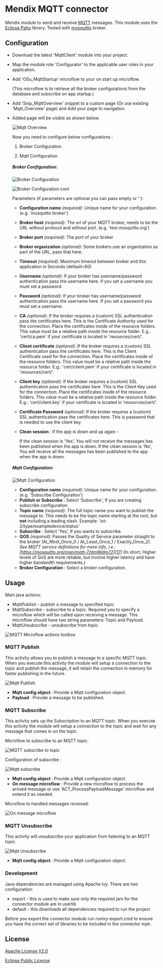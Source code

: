 # Mendix MQTT connector

Mendix module to send and receive [MQTT][1] messages. This module uses the [Eclipse Paho][3] library. 
Tested with [mosquitto][2] broker.

## Configuration

- Download the latest 'MqttClient' module into your project.

- Map the module role 'Configurator' to the applicable user roles in your application.

- Add 'OSu_MqttStartup' microflow to your on start up microflow.

  (This microflow is to retrieve all the broker configurations from the database and subscribe on app startup.)

- Add 'Snip_MqttOverview' snippet to a custom page (Or use existing 'Mqtt_Overview' page) and Add your page to navigation.

- Added page will be visible as shown below.

  

  ![Mqtt Overview][26]

  Now you need to configure below configurations :

  1. Broker Configuration

  2. Mqtt Configuration

  ##### Broker Configuration:

  ![Broker Configuration][19]

  

  ![Broker Configuration cont][20]

  Parameters (if parameters are optional you can pass empty or ''):

  * **Configuration name** *(required)*: Unique name for your configuration. (e.g. 'mosquitto broker')

  * **Broker host** *(required)*: The url of your MQTT broker, needs to be the URL without protocol and without port. (e.g. 'test.mosquitto.org')

  * **Broker port** *(required)*: The port of your broker 

  * **Broker organization** *(optional)*: Some brokers use an organization as part of the URL, pass that here.

  * **Timeout** *(required)*: Maximum timeout between broker and this application in Seconds (default=60)

  * **Username** *(optional)*: If your broker has username/password authentication pass the username here. If you set a username you must set a password. 

  * **Password** *(optional)*: If your broker has username/password authentication pass the username here. If you set a password you must set a username.

  * **CA** *(optional)*: If the broker requires a (custom) SSL authentication pass the certificates here. This is the Certificate Authority used for the connection. Place the certificates inside of the resource folders. This value must be a relative path inside the resource folder. E.g.:   'cert/ca.pem' if your certificate is located in 'resources/cert/'.  

  * **Client certificate** *(optional)*: If the broker requires a (custom) SSL authentication pass the certificates here. This is the Client Certificate used for the connection. Place the certificates inside of the resource folders. This value must be a relative path inside the resource folder. E.g.:   'cert/client.pem' if your certificate is located in 'resources/cert/'.

  * **Client key** *(optional)*: If the broker requires a (custom) SSL authentication pass the certificates here. This is the Client Key used for the connection. Place the certificates inside of the resource folders. This value must be a relative path inside the resource folder. E.g.:   'cert/client.key' if your certificate is located in 'resources/cert/'.

  * **Certificate Password** *(optional)*: If the broker requires a (custom) SSL authentication pass the certificates here. This is password that is needed to use the client key. 

  * **Clean session** : If the app is down and up again -

    If the clean session is 'Yes', You will not receive the messages has been published when the app is down. If the clean session is 'No', You will receive all the messages has been published to the app when the app is down.

  ##### Mqtt Configuration:

  ![Mqtt Configuration][21]

  

  * **Configuration name** *(required)*: Unique name for your configuration. (e.g. 'Subscribe Configuration')
  * **Publish or Subscribe** : Select 'Subscribe', If you are creating subscribe configuration.
  * **Topic name** *(required)*: The full topic name you want to publish the message to. This needs to be the topic name starting at the root, but **not** including a leading slash. Example: 'iot-2/type/exampledevice/status'
  * **Subscribe** : Select 'Yes', If you wants to subscribe.
  * **QOS** *(required)*: Passes the Quality of Service parameter straight to the broker (At_Most_Once_0 / At_Least_Once_1 / Exactly_Once_2). *See MQTT service definitions for more info, i.e.: [https://mosquitto.org/man/mqtt-7.html#idm72][17]* (In short, Higher levels of QoS are more reliable, but involve higher latency and have higher bandwidth requirements.)
  * **Broker Configuration** : Select a broker configuration.

## Usage

Main java actions:

 * MqttPublish - publish a message to specified topic
 * MqttSubscribe - subscribe to a topic. Required you to specify a microflow which will be called upon receiving
   a message. This microflow should have two string parameters: Topic and Payload.
 * MqttUnsubscribe - unsubscribe from topic

  ![MQTT Microflow actions toolbox][9]


### MQTT Publish
This activity allows you to publish a message to a specific MQTT topic. When you execute this activity the module will setup a connection to the topic and publish the message, it will retain the connection in memory for faster publishing in the future.  

![Mqtt Publish][25]

* **Mqtt config object** : Provide a Mqtt configuration object.
* **Payload** : Provide a message to be published. 


### MQTT Subscribe
This activity sets up the Subscription to an MQTT topic. When you execute this activity the module will setup a connection to the topic and wait for any message that comes in on the topic.  

Microflow to subscribe to an MQTT topic:

 ![MQTT subscribe to topic][10]

Configuration of subscribe :

![Mqtt subscribe][22]

* **Mqtt config object** : Provide a Mqtt configuration object.
* **On message microflow** : Provide a new microflow to process the arrived message or use 'ACT_ProcessPayloadMessage' microflow and extend it as needed.

Microflow to handled messages received:

![On message microflow][23]

### MQTT Unsubscribe
This activity will unsubscribe your application from listening to an MQTT topic. 

![Mqtt Unsubscribe][24]


* **Mqtt config object** : Provide a Mqtt configuration object.

### Development

Java dependencies are managed using Apache Ivy. There are two configuration:
* export - this is used to make sure only the required jars for the connector module are in userlib
* default - this downloads all dependencies required to run the project

Before you export the connector module run runivy-export.cmd to ensure you have the correct set of libraries to be
included in the connector mpk.

## License

 [Apache License V2.0][13]

 [Eclipse Public License][18]

[1]: http://mqtt.org/
[2]: http://mosquitto.org/
[3]: http://www.eclipse.org/paho/
[4]: http://thethingsnetwork.org/
[5]: https://aws.amazon.com/iot/
[6]: https://staging.thethingsnetwork.org/wiki/Backend/Connect/Application
[7]: https://staging.thethingsnetwork.org/wiki/Backend/Security
[8]: https://staging.thethingsnetwork.org/wiki/Backend/ttnctl/QuickStart
[9]: docs/images/mqtt-toolbox.png
[10]: docs/images/ttn-subscribe.png
[11]: docs/images/ttn-subscribe-details.png
[12]: docs/images/ttn-callback-microflow.png
[13]: license.txt
[14]: docs/blogpost-ttn-mqtt-mendix.md
[15]: docs/images/IBM.png
[16]: docs/images/IBMApps.png
[17]: https://mosquitto.org/man/mqtt-7.html#idm72
[18]: https://www.eclipse.org/legal/epl-2.0/
[19]: /docs/images/Broker_Configuration.PNG
[20]: docs/images/Broker_Configuration2.PNG
[21]: docs/images/Mqtt_Configuration.PNG
[22]: docs/images/Mqtt_Subscribe.PNG
[23]: docs/images/ProcessPayloadMessage_Microflow.PNG
[24]: docs/images/Mqtt_Unsubscribe.PNG
[25]: docs/images/Mqtt_Publish.PNG
[26]: docs/images/Mqtt_Overview.PNG



